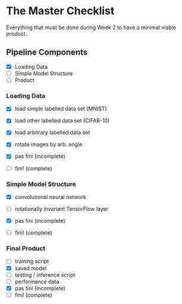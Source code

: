 # The Master Checklist
Everything that must be done during Week 2 to have a minimal viable product.

## Pipeline Components
- [x] Loading Data
- [ ] Simple Model Structure
- [ ] Product

### Loading Data
- [x] load simple labelled data set (MNIST)
- [x] load other labelled data set (CIFAR-10)
- [x] load arbitrary labelled data set
- [x] rotate images by arb. angle
- [x] pas fini (incomplete) 
- [ ] fini! (complete)


### Simple Model Structure
- [x] convolutional neural network
- [ ] rotationally invariant TensorFlow layer
- [x] pas fini (incomplete) 
- [ ] fini! (complete)


### Final Product
- [ ] training script
- [x] saved model
- [ ] testing / inference script
- [ ] performance data
- [x] pas fini (incomplete) 
- [ ] fini! (complete)
